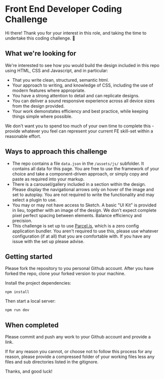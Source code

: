 # Front End Developer Coding Challenge

Hi there! Thank you for your interest in this role, and taking the time to undertake this coding challenge. 🙂 

## What we're looking for

We're interested to see how you would build the design included in this repo using HTML, CSS and Javascript, and in particular: 

- That you write clean, structured, semantic html.
- Your approach to writing, and knowledge of CSS, including the use of modern features where appropriate.
- You have a strong attention to detail and can replicate designs.
- You can deliver a sound responsive experience across all device sizes from the design provided.
- Your work demonstates efficiency and best practice, while keeping things simple where possible.

We don't want you to spend too much of your own time to complete this - provide whatever you feel can represent your current FE skill-set within a reasonable effort.

## Ways to approach this challenge

- The repo contains a file `data.json` in the `/assets/js/` subfolder. It contains all data for this page. You are free to use the framework of your choice and take a component-driven approach, or simply copy and paste as required into your markup.
- There is a carousel/gallery included in a section within the design. Please display the navigational arrows only on hover of the image and set to autoplay. You are not required to write the functionality and may select a plugin to use. 
- You may or may not have access to Sketch. A basic "UI Kit" is provided in lieu, together with an image of the design. We don't expect complete pixel perfect spacing between elements. Balance efficiency and precision.
- This challenge is set up to use [Parcel.js](https://parceljs.org/), which is a zero config application bundler. You aren't required to use this, please use whatever configuration (if at all) that you are comfortable with. If you have any issue with the set up please advise.

## Getting started

Please fork the repository to you personal Github account. After you have forked the repo, clone your forked version to your machine. 

Install the project dependencies:

`npm install`

Then start a local server:

`npm run dev`

## When completed

Please commit and push any work to your Github account and provide a link. 

If for any reason you cannot, or choose not to follow this process for any reason, please provide a compressed folder of your working files less any files and sub directories listed in the gitignore. 

Thanks, and good luck!

